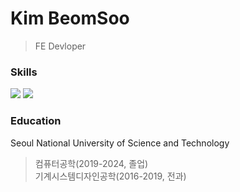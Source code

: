 Kim BeomSoo
===========
> FE Devloper

### Skills
![](https://img.shields.io/badge/JavaScript-F7DF1E?style=for-the-badge&logo=JavaScript&logoColor=white)
![](https://img.shields.io/badge/Python-3776AB?style=for-the-badge&logo=python&logoColor=white)

### Education
Seoul National University of Science and Technology
> 컴퓨터공학(2019-2024, 졸업)   
> 기계시스템디자인공학(2016-2019, 전과)
